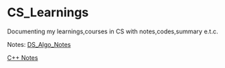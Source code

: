 # CS_Learnings
Documenting my learnings,courses in CS with notes,codes,summary e.t.c.

Notes:
  [DS_Algo_Notes](https://github.com/subramanivasu/CS_Learnings/tree/main/Data%20Structures%20%26%20Algorithms%20with%20C%2CC%2B%2B/Notes)
  
  [C++ Notes](https://github.com/subramanivasu/CS_Learnings/tree/main/C%2B%2B/Notes)
